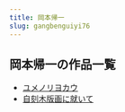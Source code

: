 ```yaml
---
title: 岡本帰一
slug: gangbenguiyi76
---
```


## 岡本帰一の作品一覧

- [ユメノリヨカウ](yumenoriyokau-73d)
- [自刻木版画に就いて](zikemubanhuanij-aaf)
